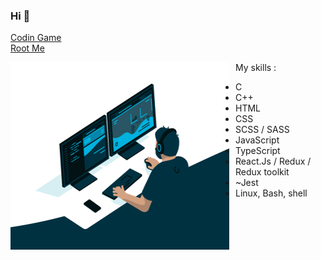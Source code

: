 ### Hi 👋
[Codin Game](https://www.codingame.com/profile/483153482d024ace59b7a1d5747b560c6730432)  
[Root Me](https://www.root-me.org/NorthernLight-279260?lang=fr#848c9805a48bcc09ce269fc54583636f)  
  
  <img align="right" style="float: left; margin-right: 10px; margin-bottom: 40px;" alt="GIF illustration github nnieddu" src="https://github.com/nnieddu/nnieddu/blob/main/code.gif" width="350" height="300" />
    
My skills :
* C
* C++
* HTML
* CSS
* SCSS / SASS
* JavaScript
* TypeScript
* React.Js / Redux / Redux toolkit
* ~Jest
* Linux, Bash, shell
<!-- ![](https://visitor-badge.laobi.icu/badge?page_id=nnieddu) -->
